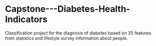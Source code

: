 # Capstone---Diabetes-Health-Indicators
Classification project for the diagnosis of diabetes based on 35 features from statistics and lifestyle survey information about people.
